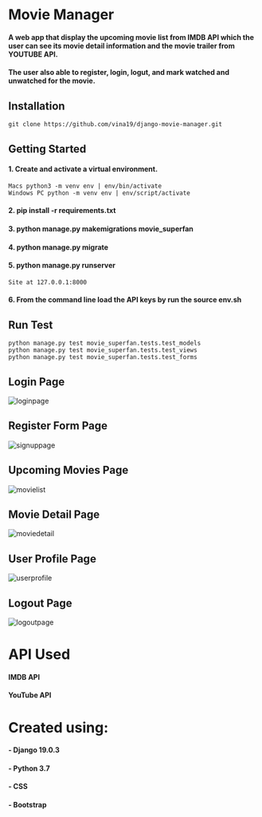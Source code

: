 # Movie Manager
#### A web app that display the upcoming movie list from IMDB API which the user can see its movie detail information and the movie trailer from YOUTUBE API.
#### The user also able to register, login, logut, and mark watched and unwatched for the movie.

## Installation
    git clone https://github.com/vina19/django-movie-manager.git

## Getting Started
#### 1. Create and activate a virtual environment.
    Macs python3 -m venv env | env/bin/activate
    Windows PC python -m venv env | env/script/activate
#### 2. pip install -r requirements.txt
#### 3. python manage.py makemigrations movie_superfan
#### 4. python manage.py migrate
#### 5. python manage.py runserver
    Site at 127.0.0.1:8000
#### 6. From the command line load the API keys by run the source env.sh

## Run Test
    python manage.py test movie_superfan.tests.test_models
    python manage.py test movie_superfan.tests.test_views
    python manage.py test movie_superfan.tests.test_forms

## Login Page
![loginpage](https://user-images.githubusercontent.com/46719712/71199630-f8d07200-225b-11ea-88d8-a3f991c3f495.JPG)

## Register Form Page
![signuppage](https://user-images.githubusercontent.com/46719712/71199750-39c88680-225c-11ea-9717-a8c1299ebb99.JPG)

## Upcoming Movies Page
![movielist](https://user-images.githubusercontent.com/46719712/71199681-17cf0400-225c-11ea-9bd6-3e05658803e5.JPG)

## Movie Detail Page
![moviedetail](https://user-images.githubusercontent.com/46719712/71199686-1998c780-225c-11ea-8b02-619e7019df0e.JPG)

## User Profile Page
![userprofile](https://user-images.githubusercontent.com/46719712/71199696-1dc4e500-225c-11ea-8836-de958c6ce0a7.JPG)

## Logout Page
![logoutpage](https://user-images.githubusercontent.com/46719712/71199704-21586c00-225c-11ea-9c4e-b6acfbb5a0b8.JPG)

# API Used
#### IMDB API
#### YouTube API

# Created using:
#### - Django 19.0.3
#### - Python 3.7
#### - CSS
#### - Bootstrap
